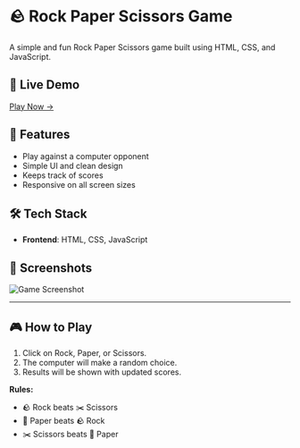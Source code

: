 # 🪨 Rock Paper Scissors Game

A simple and fun Rock Paper Scissors game built using HTML, CSS, and JavaScript.

## 🔗 Live Demo

[Play Now ->](https://sandeep-m-patil.github.io/Rock-Paper-Scissors/) 

## 🚀 Features

- Play against a computer opponent
- Simple UI and clean design
- Keeps track of scores
- Responsive on all screen sizes


## 🛠️ Tech Stack

- **Frontend**: HTML, CSS, JavaScript


## 📸 Screenshots

<!-- Add your screenshot image in project root and name it screenshot.png -->
![Game Screenshot](./images/game.png)

---

## 🎮 How to Play

1. Click on Rock, Paper, or Scissors.
2. The computer will make a random choice.
3. Results will be shown with updated scores.

**Rules:**
- 🪨 Rock beats ✂️ Scissors
- 📄 Paper beats 🪨 Rock
- ✂️ Scissors beats 📄 Paper
